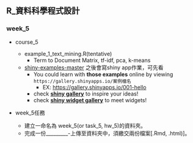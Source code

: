 ## R_資料科學程式設計

### week_5

- course_5
    - example_1_text_mining.R(tentative)
        - Term to Document Matrix, tf-idf, pca, k-means
    - [shiny-examples-master](https://github.com/rstudio/shiny-examples) 之後會寫shiny app作業，可先看
        - You could learn with **those examples** online by viewing `https://gallery.shinyapps.io/案例檔名`
            - EX: https://gallery.shinyapps.io/001-hello
        - check **[shiny gallery](https://shiny.rstudio.com/gallery/)** to inspire your ideas!
        - check **[shiny widget gallery](https://shiny.rstudio.com/gallery/widget-gallery.html)** to meet widgets! 

- week_5任務
    - 建立一命名為 week_5(or task_5, hw_5)的資料夾。
    - 完成一份_________-上傳至資料夾中，須繳交兩份檔案[.Rmd, .html)]。
